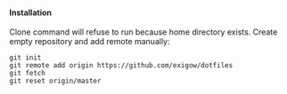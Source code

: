 #### Installation

Clone command will refuse to run because home directory exists. Create empty repository and add remote manually:

```shell
git init
git remote add origin https://github.com/exigow/dotfiles
git fetch
git reset origin/master
```
